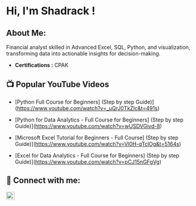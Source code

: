 <h1>Hi, I'm Shadrack ! </h1>

<h2>About Me:</h2>
Financial analyst skilled in Advanced Excel, SQL, Python, and visualization, transforming data into actionable insights for decision-making.


- <b>Certifications :</b>
  CPAK
  

  
<h2>📺 Popular YouTube Videos</h2>

- [Python Full Course for Beginners] (Step by step Guide)](https://www.youtube.com/watch?v=_uQrJ0TkZlc&t=491s)
  
- [Python for Data Analytics - Full Course for Beginners] (Step by step Guide)](https://www.youtube.com/watch?v=wUSDVGivd-8)
  
- [Microsoft Excel Tutorial for Beginners - Full Course] (Step by step Guide)](https://www.youtube.com/watch?v=Vl0H-qTclOg&t=5164s)
  
- [Excel for Data Analytics - Full Course for Beginners] (Step by step Guide)](https://www.youtube.com/watch?v=pCJ15nGFgVg)


<h2> 🤳 Connect with me:</h2>

[<img align="left" alt="ShadrackKwambaiKipruto | LinkedIn" width="22px" src="https://cdn.jsdelivr.net/npm/simple-icons@v3/icons/linkedin.svg" />][linkedin]


[linkedin]: www.linkedin.com/in/shadrack-kwambai-kipruto

<!--
**ShadrackKwambaiKipruto/ShadrackKwambaiKipruto** is a ✨ _special_ ✨ repository because its `README.md` (this file) appears on your GitHub profile.

Here are some ideas to get you started:

- 🔭 I’m currently working on ...
- 🌱 I’m currently learning ...
- 👯 I’m looking to collaborate on ...
- 🤔 I’m looking for help with ...
- 💬 Ask me about ...
- 📫 How to reach me: ...
- 😄 Pronouns: ...
- ⚡ Fun fact: ...
-->
